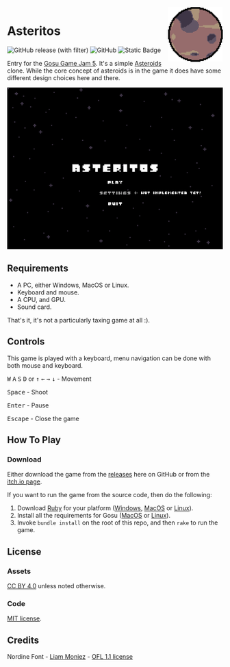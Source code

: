 <img src="assets/sprites/icon.png" width="128" height="128" align="right" />

# Asteritos

![GitHub release (with filter)](https://img.shields.io/github/v/release/chadowo/asteritos?style=flat-square) ![GitHub](https://img.shields.io/github/license/chadowo/asteritos?style=flat-square&color=blue) ![Static Badge](https://img.shields.io/badge/get%20it-green?style=flat-square&logo=itch.io&logoColor=white&label=itch.io&color=fa5c5c&link=https%3A%2F%2Fchadow.itch.io%2Fasteritos)

Entry for the [Gosu Game Jam 5](https://itch.io/jam/gosu-game-jam-5). It's a simple [Asteroids](https://en.wikipedia.org/wiki/Asteroids_(video_game)) clone.
While the core concept of asteroids is in the game it does have some different design choices here and there.

<p align="center">
  <img src="/docs/media/screenshot-1.png" alt="screenshot"/>
</p>

## Requirements

- A PC, either Windows, MacOS or Linux.
- Keyboard and mouse.
- A CPU, and GPU.
- Sound card.

That's it, it's not a particularly taxing game at all :).

## Controls

This game is played with a keyboard, menu navigation can be done with both mouse and keyboard.

<kbd>W</kbd> <kbd>A</kbd> <kbd>S</kbd> <kbd>D</kbd> or <kbd>↑</kbd> <kbd>←</kbd> <kbd>→</kbd> <kbd>↓</kbd> - Movement

<kbd>Space</kbd> - Shoot

<kbd>Enter</kbd> - Pause

<kbd>Escape</kbd> - Close the game

## How To Play

### Download

Either download the game from the [releases](https://github.com/Chadowo/asteritos/releases) here on GitHub or from the [itch.io page](https://chadow.itch.io/asteritos).

If you want to run the game from the source code, then do the following:

1. Download [Ruby](https://www.ruby-lang.org/) for your platform ([Windows](https://rubyinstaller.org/), [MacOS](https://www.ruby-lang.org/en/documentation/installation/#homebrew) or [Linux](https://www.ruby-lang.org/en/documentation/installation/#apt)).
2. Install all the requirements for Gosu ([MacOS](https://github.com/gosu/gosu/wiki/Getting-Started-on-OS-X#prerequisites) or [Linux](https://github.com/gosu/gosu/wiki/Getting-Started-on-Linux#dependencies)).
3. Invoke `bundle install` on the root of this repo, and then `rake` to run the game.

## License

### Assets

[CC BY 4.0](https://creativecommons.org/licenses/by/4.0/) unless noted otherwise.

### Code

[MIT license](LICENSE).

## Credits

Nordine Font - [Liam Moniez](https://www.behance.net/agraffs) - [OFL 1.1 license](/assets/fonts/nordine/license.txt)
